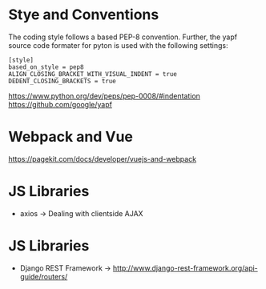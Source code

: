 # Stye and Conventions
The coding style follows a based PEP-8 convention. Further, the yapf source code formater for pyton is used with the
following settings:
```
[style]
based_on_style = pep8
ALIGN_CLOSING_BRACKET_WITH_VISUAL_INDENT = true
DEDENT_CLOSING_BRACKETS = true
```
https://www.python.org/dev/peps/pep-0008/#indentation
https://github.com/google/yapf

# Webpack and Vue
https://pagekit.com/docs/developer/vuejs-and-webpack


# JS Libraries
* axios -> Dealing with clientside AJAX

# JS Libraries
* Django REST Framework -> http://www.django-rest-framework.org/api-guide/routers/
